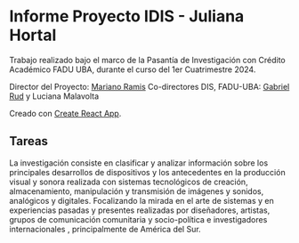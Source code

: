# Informe Proyecto IDIS - Juliana Hortal

Trabajo realizado bajo el marco de la Pasantía de Investigación con Crédito Académico FADU UBA, durante el curso del 1er Cuatrimestre 2024.

Director del Proyecto: [Mariano Ramis](http://marianoramis.com/)
Co-directores DIS, FADU-UBA: [Gabriel Rud](http://gabrielrud.com/) y Luciana Malavolta

Creado con [Create React App](https://github.com/facebook/create-react-app).

## Tareas

La investigación consiste en clasificar y analizar información sobre los principales desarrollos de dispositivos y los antecedentes en la producción visual y sonora realizada con sistemas tecnológicos de creación, almacenamiento, manipulación y transmisión de imágenes y sonidos, analógicos y digitales. Focalizando la mirada en el arte de sistemas y en experiencias pasadas y presentes realizadas por diseñadores, artistas, grupos de comunicación comunitaria y socio-política e investigadores internacionales , principalmente de América del Sur.

